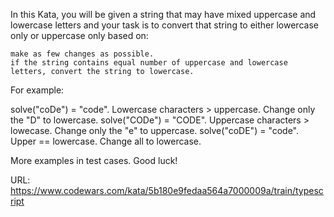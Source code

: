 In this Kata, you will be given a string that may have mixed uppercase and lowercase letters and your task is to convert that string to either lowercase only or uppercase only based on:

    make as few changes as possible.
    if the string contains equal number of uppercase and lowercase letters, convert the string to lowercase.

For example:

solve("coDe") = "code". Lowercase characters > uppercase. Change only the "D" to lowercase.
solve("CODe") = "CODE". Uppercase characters > lowecase. Change only the "e" to uppercase.
solve("coDE") = "code". Upper == lowercase. Change all to lowercase.

More examples in test cases. Good luck!

URL: https://www.codewars.com/kata/5b180e9fedaa564a7000009a/train/typescript